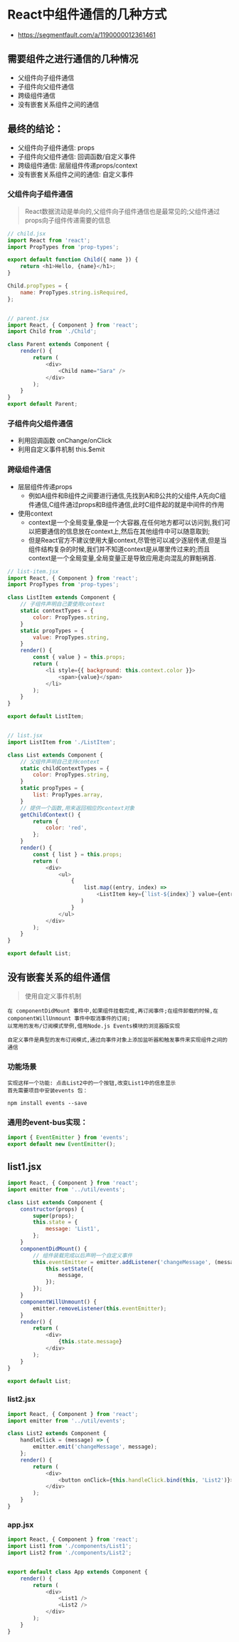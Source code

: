 # React中组件通信的几种方式
- https://segmentfault.com/a/1190000012361461




## 需要组件之进行通信的几种情况

- 父组件向子组件通信
- 子组件向父组件通信
- 跨级组件通信
- 没有嵌套关系组件之间的通信

## 最终的结论：
- 父组件向子组件通信: props
- 子组件向父组件通信: 回调函数/自定义事件
- 跨级组件通信: 层层组件传递props/context
- 没有嵌套关系组件之间的通信: 自定义事件


### 父组件向子组件通信
> React数据流动是单向的,父组件向子组件通信也是最常见的;父组件通过props向子组件传递需要的信息

```js
// child.jsx
import React from 'react';
import PropTypes from 'prop-types';

export default function Child({ name }) {
    return <h1>Hello, {name}</h1>;
}

Child.propTypes = {
    name: PropTypes.string.isRequired,
};


// parent.jsx
import React, { Component } from 'react';
import Child from './Child';

class Parent extends Component {
    render() {
        return (
            <div>
                <Child name="Sara" />
            </div>
        );
    }
}
export default Parent;
```


### 子组件向父组件通信
- 利用回调函数 onChange/onClick
- 利用自定义事件机制 this.$emit

### 跨级组件通信
+ 层层组件传递props
    - 例如A组件和B组件之间要进行通信,先找到A和B公共的父组件,A先向C组件通信,C组件通过props和B组件通信,此时C组件起的就是中间件的作用
+ 使用context
    - context是一个全局变量,像是一个大容器,在任何地方都可以访问到,我们可以把要通信的信息放在context上,然后在其他组件中可以随意取到;
    - 但是React官方不建议使用大量context,尽管他可以减少逐层传递,但是当组件结构复杂的时候,我们并不知道context是从哪里传过来的;而且context是一个全局变量,全局变量正是导致应用走向混乱的罪魁祸首.
```js
// list-item.jsx
import React, { Component } from 'react';
import PropTypes from 'prop-types';

class ListItem extends Component {
    // 子组件声明自己要使用context
    static contextTypes = {
        color: PropTypes.string,
    }
    static propTypes = {
        value: PropTypes.string,
    }
    render() {
        const { value } = this.props;
        return (
            <li style={{ background: this.context.color }}>
                <span>{value}</span>
            </li>
        );
    }
}

export default ListItem;


// list.jsx
import ListItem from './ListItem';

class List extends Component {
    // 父组件声明自己支持context
    static childContextTypes = {
        color: PropTypes.string,
    }
    static propTypes = {
        list: PropTypes.array,
    }
    // 提供一个函数,用来返回相应的context对象
    getChildContext() {
        return {
            color: 'red',
        };
    }
    render() {
        const { list } = this.props;
        return (
            <div>
                <ul>
                    {
                        list.map((entry, index) =>
                            <ListItem key={`list-${index}`} value={entry.text} />,
                       )
                    }
                </ul>
            </div>
        );
    }
}

export default List;

```


## 没有嵌套关系的组件通信
> 使用自定义事件机制
~~~
在 componentDidMount 事件中,如果组件挂载完成,再订阅事件;在组件卸载的时候,在 componentWillUnmount 事件中取消事件的订阅;
以常用的发布/订阅模式举例,借用Node.js Events模块的浏览器版实现

自定义事件是典型的发布订阅模式,通过向事件对象上添加监听器和触发事件来实现组件之间的通信
~~~

### 功能场景
~~~
实现这样一个功能: 点击List2中的一个按钮,改变List1中的信息显示
首先需要项目中安装events 包：
~~~

```shell
npm install events --save
```

### 通用的event-bus实现：
```js
import { EventEmitter } from 'events';
export default new EventEmitter();
```

## list1.jsx
```js
import React, { Component } from 'react';
import emitter from '../util/events';

class List extends Component {
    constructor(props) {
        super(props);
        this.state = {
            message: 'List1',
        };
    }
    componentDidMount() {
        // 组件装载完成以后声明一个自定义事件
        this.eventEmitter = emitter.addListener('changeMessage', (message) => {
            this.setState({
                message,
            });
        });
    }
    componentWillUnmount() {
        emitter.removeListener(this.eventEmitter);
    }
    render() {
        return (
            <div>
                {this.state.message}
            </div>
        );
    }
}

export default List;
```

### list2.jsx
```js
import React, { Component } from 'react';
import emitter from '../util/events';

class List2 extends Component {
    handleClick = (message) => {
        emitter.emit('changeMessage', message);
    };
    render() {
        return (
            <div>
                <button onClick={this.handleClick.bind(this, 'List2')}>点击我改变List1组件中显示信息</button>
            </div>
        );
    }
}
```

### app.jsx
```js
import React, { Component } from 'react';
import List1 from './components/List1';
import List2 from './components/List2';


export default class App extends Component {
    render() {
        return (
            <div>
                <List1 />
                <List2 />
            </div>
        );
    }
}
```

